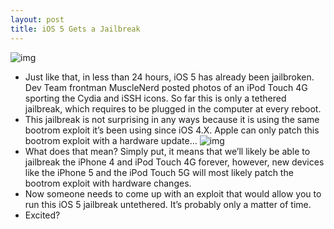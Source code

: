 ```yaml
---
layout: post
title: iOS 5 Gets a Jailbreak
---
```

![img](http://media.idownloadblog.com/wp-content/uploads/2011/06/iPod-Touch-iOS-5-jailbreak.png)
* Just like that, in less than 24 hours, iOS 5 has already been jailbroken. Dev Team frontman MuscleNerd posted photos of an iPod Touch 4G sporting the Cydia and iSSH icons. So far this is only a tethered jailbreak, which requires to be plugged in the computer at every reboot.
* This jailbreak is not surprising in any ways because it is using the same bootrom exploit it’s been using since iOS 4.X. Apple can only patch this bootrom exploit with a hardware update…
![img](http://media.idownloadblog.com/wp-content/uploads/2011/06/iPod-Touch-iOS-5-Cydia.png)
* What does that mean? Simply put, it means that we’ll likely be able to jailbreak the iPhone 4 and iPod Touch 4G forever, however, new devices like the iPhone 5 and the iPod Touch 5G will most likely patch the bootrom exploit with hardware changes.
* Now someone needs to come up with an exploit that would allow you to run this iOS 5 jailbreak untethered. It’s probably only a matter of time.
* Excited?

